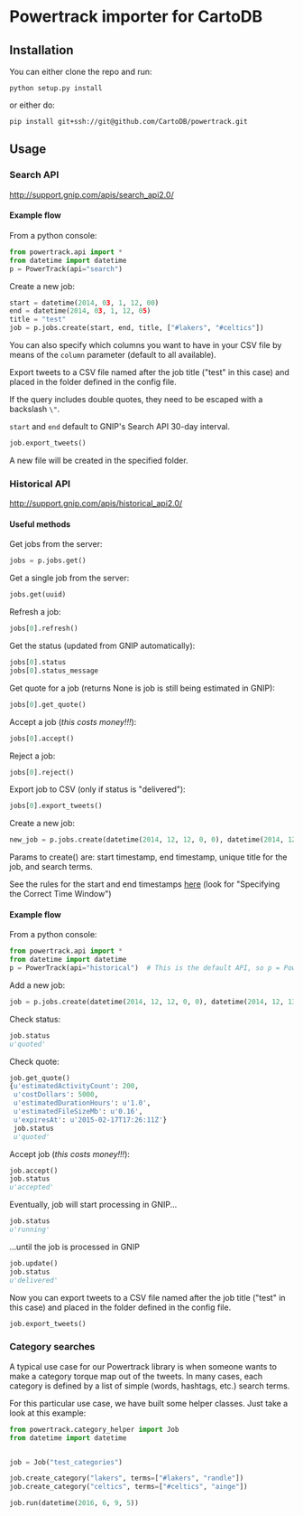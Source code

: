 # Powertrack importer for CartoDB

## Installation

You can either clone the repo and run:

```
python setup.py install
```

or either do:

```
pip install git+ssh://git@github.com/CartoDB/powertrack.git
```

## Usage

### Search API

http://support.gnip.com/apis/search_api2.0/

#### Example flow

From a python console:

```python
from powertrack.api import *
from datetime import datetime
p = PowerTrack(api="search")
```

Create a new job:

```python
start = datetime(2014, 03, 1, 12, 00)
end = datetime(2014, 03, 1, 12, 05)
title = "test"
job = p.jobs.create(start, end, title, ["#lakers", "#celtics"])
```

You can also specify which columns you want to have in your CSV file by means of the `column` parameter (default to all available).

Export tweets to a CSV file named after the job title ("test" in this case) and placed in the folder defined in the config file.

If the query includes double quotes, they need to be escaped with a backslash `\"`.

`start` and `end` default to GNIP's Search API 30-day interval.

```python
job.export_tweets()
```

A new file will be created in the specified folder.

### Historical API

http://support.gnip.com/apis/historical_api2.0/

#### Useful methods

Get jobs from the server:

```python
jobs = p.jobs.get()
```

Get a single job from the server:

```python
jobs.get(uuid)
```

Refresh a job:

```python
jobs[0].refresh()
```

Get the status (updated from GNIP automatically):

```python
jobs[0].status
jobs[0].status_message
```

Get quote for a job (returns None is job is still being estimated in GNIP):
```python
jobs[0].get_quote()
```

Accept a job (*this costs money!!!*):

```python
jobs[0].accept()
```

Reject a job:

```python
jobs[0].reject()
```

Export job to CSV (only if status is "delivered"):

```python
jobs[0].export_tweets()
```

Create a new job:

```python
new_job = p.jobs.create(datetime(2014, 12, 12, 0, 0), datetime(2014, 12, 13, 0, 0), "newjob", ["@nba", "#lakers", "#celtics"], geo_enrichment=True)
```

Params to create() are: start timestamp, end timestamp, unique title for the job, and search terms.

See the rules for the start and end timestamps [here](http://support.gnip.com/apis/historical_api2.0/api_reference.html#Create) (look for "Specifying the Correct Time Window")

#### Example flow

From a python console:

```python
from powertrack.api import *
from datetime import datetime
p = PowerTrack(api="historical")  # This is the default API, so p = PowerTrack() works as well
```

Add a new job:

```python
job = p.jobs.create(datetime(2014, 12, 12, 0, 0), datetime(2014, 12, 13, 0, 0), "newjob", ["@nba", "#lakers", "#celtics"], geo_enrichment=False)
```

Check status:

```python
job.status
u'quoted'
```

Check quote:

```python
job.get_quote()
{u'estimatedActivityCount': 200,
 u'costDollars': 5000,
 u'estimatedDurationHours': u'1.0',
 u'estimatedFileSizeMb': u'0.16',
 u'expiresAt': u'2015-02-17T17:26:11Z'}
 job.status
 u'quoted'
```

Accept job (*this costs money!!!*):

```python
job.accept()
job.status
u'accepted'
```

Eventually, job will start processing in GNIP...

```python
job.status
u'running'
```

...until the job is processed in GNIP

```python
job.update()
job.status
u'delivered'
```

Now you can export tweets to a CSV file named after the job title ("test" in this case) and placed in the folder defined in the config file.

```python
job.export_tweets()
```

### Category searches

A typical use case for our Powertrack library is when someone wants to make a category torque map out of the tweets. In many cases, each category is defined by a list of simple (words, hashtags, etc.) search terms.

For this particular use case, we have built some helper classes. Just take a look at this example:

```python
from powertrack.category_helper import Job
from datetime import datetime


job = Job("test_categories")

job.create_category("lakers", terms=["#lakers", "randle"])
job.create_category("celtics", terms=["#celtics", "ainge"])

job.run(datetime(2016, 6, 9, 5))
```

